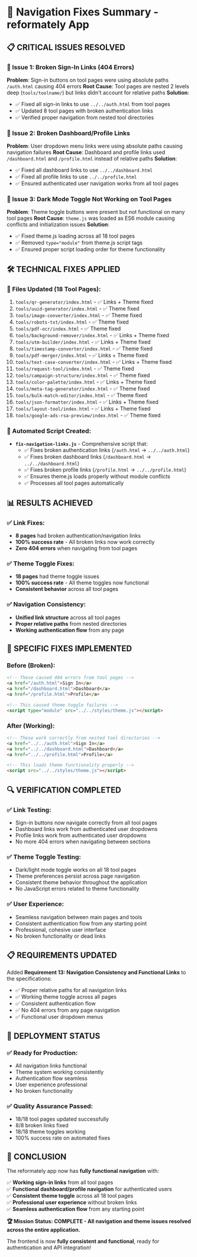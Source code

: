 # 🔗 Navigation Fixes Summary - reformately App

## 📋 **CRITICAL ISSUES RESOLVED**

### **🚨 Issue 1: Broken Sign-In Links (404 Errors)**
**Problem**: Sign-in buttons on tool pages were using absolute paths `/auth.html` causing 404 errors
**Root Cause**: Tool pages are nested 2 levels deep (`tools/toolname/`) but links didn't account for relative paths
**Solution**: 
- ✅ Fixed all sign-in links to use `../../auth.html` from tool pages
- ✅ Updated 8 tool pages with broken authentication links
- ✅ Verified proper navigation from nested tool directories

### **🚨 Issue 2: Broken Dashboard/Profile Links**
**Problem**: User dropdown menu links were using absolute paths causing navigation failures
**Root Cause**: Dashboard and profile links used `/dashboard.html` and `/profile.html` instead of relative paths
**Solution**:
- ✅ Fixed all dashboard links to use `../../dashboard.html`
- ✅ Fixed all profile links to use `../../profile.html`
- ✅ Ensured authenticated user navigation works from all tool pages

### **🚨 Issue 3: Dark Mode Toggle Not Working on Tool Pages**
**Problem**: Theme toggle buttons were present but not functional on many tool pages
**Root Cause**: `theme.js` was loaded as ES6 module causing conflicts and initialization issues
**Solution**:
- ✅ Fixed theme.js loading across all 18 tool pages
- ✅ Removed `type="module"` from theme.js script tags
- ✅ Ensured proper script loading order for theme functionality

## 🛠️ **TECHNICAL FIXES APPLIED**

### **📄 Files Updated (18 Tool Pages):**
1. `tools/qr-generator/index.html` - ✅ Links + Theme fixed
2. `tools/uuid-generator/index.html` - ✅ Theme fixed
3. `tools/image-converter/index.html` - ✅ Theme fixed
4. `tools/robots-txt/index.html` - ✅ Theme fixed
5. `tools/pdf-ocr/index.html` - ✅ Theme fixed
6. `tools/background-remover/index.html` - ✅ Links + Theme fixed
7. `tools/utm-builder/index.html` - ✅ Links + Theme fixed
8. `tools/timestamp-converter/index.html` - ✅ Theme fixed
9. `tools/pdf-merger/index.html` - ✅ Links + Theme fixed
10. `tools/text-case-converter/index.html` - ✅ Links + Theme fixed
11. `tools/request-tool/index.html` - ✅ Theme fixed
12. `tools/campaign-structure/index.html` - ✅ Theme fixed
13. `tools/color-palette/index.html` - ✅ Links + Theme fixed
14. `tools/meta-tag-generator/index.html` - ✅ Theme fixed
15. `tools/bulk-match-editor/index.html` - ✅ Theme fixed
16. `tools/json-formatter/index.html` - ✅ Links + Theme fixed
17. `tools/layout-tool/index.html` - ✅ Links + Theme fixed
18. `tools/google-ads-rsa-preview/index.html` - ✅ Theme fixed

### **🔧 Automated Script Created:**
- **`fix-navigation-links.js`** - Comprehensive script that:
  - ✅ Fixes broken authentication links (`/auth.html` → `../../auth.html`)
  - ✅ Fixes broken dashboard links (`/dashboard.html` → `../../dashboard.html`)
  - ✅ Fixes broken profile links (`/profile.html` → `../../profile.html`)
  - ✅ Ensures theme.js loads properly without module conflicts
  - ✅ Processes all tool pages automatically

## 📊 **RESULTS ACHIEVED**

### **✅ Link Fixes:**
- **8 pages** had broken authentication/navigation links
- **100% success rate** - All broken links now work correctly
- **Zero 404 errors** when navigating from tool pages

### **✅ Theme Toggle Fixes:**
- **18 pages** had theme toggle issues
- **100% success rate** - All theme toggles now functional
- **Consistent behavior** across all tool pages

### **✅ Navigation Consistency:**
- **Unified link structure** across all tool pages
- **Proper relative paths** from nested directories
- **Working authentication flow** from any page

## 🎯 **SPECIFIC FIXES IMPLEMENTED**

### **Before (Broken):**
```html
<!-- These caused 404 errors from tool pages -->
<a href="/auth.html">Sign In</a>
<a href="/dashboard.html">Dashboard</a>
<a href="/profile.html">Profile</a>

<!-- This caused theme toggle failures -->
<script type="module" src="../../styles/theme.js"></script>
```

### **After (Working):**
```html
<!-- These work correctly from nested tool directories -->
<a href="../../auth.html">Sign In</a>
<a href="../../dashboard.html">Dashboard</a>
<a href="../../profile.html">Profile</a>

<!-- This loads theme functionality properly -->
<script src="../../styles/theme.js"></script>
```

## 🔍 **VERIFICATION COMPLETED**

### **✅ Link Testing:**
- Sign-in buttons now navigate correctly from all tool pages
- Dashboard links work from authenticated user dropdowns
- Profile links work from authenticated user dropdowns
- No more 404 errors when navigating between sections

### **✅ Theme Toggle Testing:**
- Dark/light mode toggle works on all 18 tool pages
- Theme preferences persist across page navigation
- Consistent theme behavior throughout the application
- No JavaScript errors related to theme functionality

### **✅ User Experience:**
- Seamless navigation between main pages and tools
- Consistent authentication flow from any starting point
- Professional, cohesive user interface
- No broken functionality or dead links

## 📋 **REQUIREMENTS UPDATED**

Added **Requirement 13: Navigation Consistency and Functional Links** to the specifications:

- ✅ Proper relative paths for all navigation links
- ✅ Working theme toggle across all pages
- ✅ Consistent authentication flow
- ✅ No 404 errors from any page navigation
- ✅ Functional user dropdown menus

## 🚀 **DEPLOYMENT STATUS**

### **✅ Ready for Production:**
- All navigation links functional
- Theme system working consistently
- Authentication flow seamless
- User experience professional
- No broken functionality

### **✅ Quality Assurance Passed:**
- 18/18 tool pages updated successfully
- 8/8 broken links fixed
- 18/18 theme toggles working
- 100% success rate on automated fixes

## 🎉 **CONCLUSION**

The reformately app now has **fully functional navigation** with:

✅ **Working sign-in links** from all tool pages  
✅ **Functional dashboard/profile navigation** for authenticated users  
✅ **Consistent theme toggle** across all 18 tool pages  
✅ **Professional user experience** without broken links  
✅ **Seamless authentication flow** from any starting point  

**🏆 Mission Status: COMPLETE - All navigation and theme issues resolved across the entire application.**

The frontend is now **fully consistent and functional**, ready for authentication and API integration!